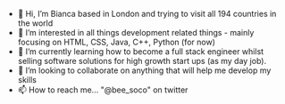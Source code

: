- 👋 Hi, I’m Bianca based in London and trying to visit all 194 countries in the world
- 👀 I’m interested in all things development related things - mainly focusing on HTML, CSS, Java, C++, Python (for now)
- 🌱 I’m currently learning how to become a full stack engineer whilst selling software solutions for high growth start ups (as my day job).
- 💞️ I’m looking to collaborate on anything that will help me develop my skills
- 📫 How to reach me... "@bee_soco" on twitter 

<!---This is a ✨ special ✨ repository because its `README.md` (this file) appears on your GitHub profile.
You can click the Preview link to take a look at your changes.
--->
